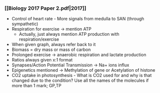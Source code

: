 ### **[[Biology 2017 Paper 2.pdf|2017]]**
- Control of heart rate - More signals from medulla to SAN (through sympathetic)
- Respiration for exercise -> mention ATP
	- Actually, just always mention ATP production with respiration/exercise
- When given graph, always refer back to it
- Biomass = dry mass or mass of carbon
- Prolonged exercise → anaerobic respiration and lactate production
- Ratios always given x:1 format
- Synapses/Action Potential Transmission → Na+ ions influx
- Epigenetics mentioned → Methylation of gene or Acetylation of histone
- CO2 uptake in photosynthesis - What is CO2 used for and why is that changed due to the condition? Use all the names of the molecules if more than 1 mark; GP,TP